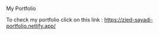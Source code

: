 My Portfolio

To check my portfolio click on this link : https://zied-sayadi-portfolio.netlify.app/

